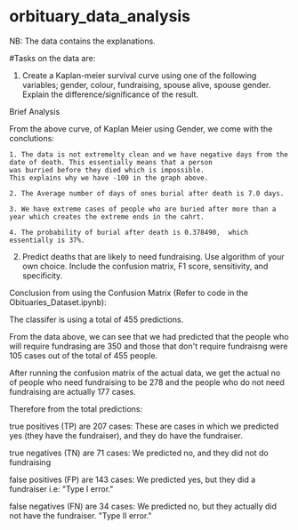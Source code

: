 # orbituary_data_analysis

NB: The data contains the explanations. 

#Tasks on the data are:
1. Create a Kaplan-meier survival curve using one of the following variables; gender, colour, fundraising, spouse alive, spouse gender. Explain the difference/significance of the result. 

Brief Analysis

From the above curve, of Kaplan Meier using Gender, we come with the conclutions:
    
    1. The data is not extremelty clean and we have negative days from the date of death. This essentially means that a person
    was burried before they died which is impossible. 
    This explains why we have -100 in the graph above.
    
    2. The Average number of days of ones burial after death is 7.0 days.
    
    3. We have extreme cases of people who are buried after more than a year which creates the extreme ends in the cahrt.
    
    4. The probability of burial after death is 0.378490,  which essentially is 37%.
    

2. Predict deaths that are likely to need fundraising. Use algorithm of your own choice. Include the confusion matrix, F1 score, sensitivity, and specificity.

Conclusion from using the Confusion Matrix (Refer to code in the Obituaries_Dataset.ipynb):

The classifer is using a total of 455 predictions. 

From the data above, we can see that we had predicted that the people who will require fundrasing are 350 and those that don't
require fundraisng were 105 cases out of the total of 455 people.

After running the confusion matrix of the actual data, we get the actual no of people who need fundraising to be 278 and the 
people who do not need fundraising are actually 177 cases.

Therefore from the total predictions: 
    
true positives (TP) are 207 cases: These are cases in which we predicted yes (they have the fundraiser), and they do have the fundraiser.

true negatives (TN) are 71 cases: We predicted no, and they did not do fundraising 

false positives (FP) are 143 cases: We predicted yes, but they did a fundraiser i.e: "Type I error."

false negatives (FN) are 34 cases: We predicted no, but they actually did not have the fundraiser. "Type II error."

